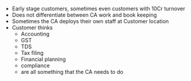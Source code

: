 - Early stage customers, sometimes even customers with 10Cr turnover 
- Does not differentiate between CA work and book keeping
- Sometimes the CA deploys their own staff at Customer location
- Customer thinks
	- Accounting
	- GST
	- TDS
	- Tax filing
	- Financial planning
	- compliance 
	- are all something that the CA needs to do